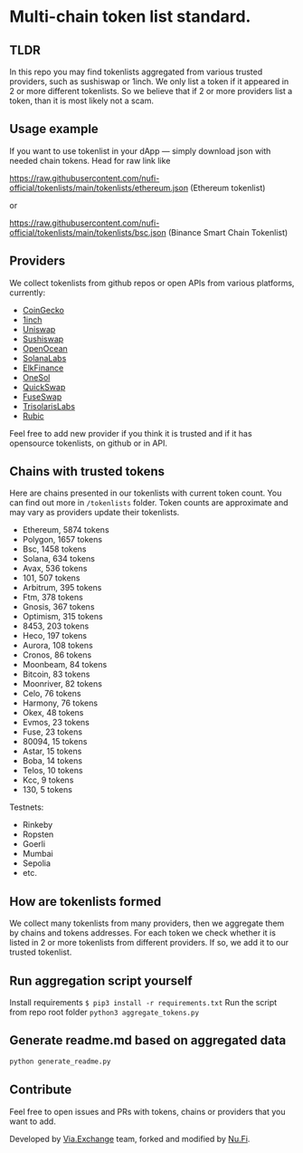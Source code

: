 
# Multi-chain token list standard. 

## TLDR

In this repo you may find tokenlists aggregated from various trusted providers, such as sushiswap or 1inch. We only list a token
if it appeared in 2 or more different tokenlists. So we believe that if 2 or more providers list a token, than it is
most likely not a scam.

## Usage example
If you want to use tokenlist in your dApp — simply download json with needed chain tokens. Head for raw link like 

https://raw.githubusercontent.com/nufi-official/tokenlists/main/tokenlists/ethereum.json (Ethereum tokenlist)

or 

https://raw.githubusercontent.com/nufi-official/tokenlists/main/tokenlists/bsc.json (Binance Smart Chain Tokenlist)

## Providers

We collect tokenlists from github repos or open APIs from various platforms, currently:
- [CoinGecko](https://www.coingecko.com/)
- [1inch](https://app.1inch.io/)
- [Uniswap](https://uniswap.org/)
- [Sushiswap](https://www.sushi.com/)
- [OpenOcean](https://openocean.finance/)
- [SolanaLabs](https://solanalabs.com/)
- [ElkFinance](https://elk.finance/)
- [OneSol](https://1sol.io/)
- [QuickSwap](https://quickswap.exchange/#/swap)
- [FuseSwap](https://beta.fuseswap.com/#/swap)
- [TrisolarisLabs](https://www.trisolaris.io/#/swap)
- [Rubic](https://app.rubic.exchange/)

Feel free to add new provider if you think it is trusted and if it has opensource tokenlists, on github 
or in API.

## Chains with trusted tokens

Here are chains presented in our tokenlists with current token count. You can find out more in `/tokenlists` folder.
Token counts are approximate and may vary as providers update their tokenlists.

- Ethereum, 5874 tokens
- Polygon, 1657 tokens
- Bsc, 1458 tokens
- Solana, 634 tokens
- Avax, 536 tokens
- 101, 507 tokens
- Arbitrum, 395 tokens
- Ftm, 378 tokens
- Gnosis, 367 tokens
- Optimism, 315 tokens
- 8453, 203 tokens
- Heco, 197 tokens
- Aurora, 108 tokens
- Cronos, 86 tokens
- Moonbeam, 84 tokens
- Bitcoin, 83 tokens
- Moonriver, 82 tokens
- Celo, 76 tokens
- Harmony, 76 tokens
- Okex, 48 tokens
- Evmos, 23 tokens
- Fuse, 23 tokens
- 80094, 15 tokens
- Astar, 15 tokens
- Boba, 14 tokens
- Telos, 10 tokens
- Kcc, 9 tokens
- 130, 5 tokens

Testnets:

- Rinkeby
- Ropsten
- Goerli
- Mumbai
- Sepolia
- etc.

## How are tokenlists formed

We collect many tokenlists from many providers, then we aggregate them by chains and tokens addresses. 
For each token we check whether it is listed in 2 or more tokenlists from different providers. If so, 
we add it to our trusted tokenlist.


## Run aggregation script yourself
Install requirements
```$ pip3 install -r requirements.txt```
Run the script from repo root folder
```python3 aggregate_tokens.py```

## Generate readme.md based on aggregated data
```bash
python generate_readme.py
```


## Contribute
Feel free to open issues and PRs with tokens, chains or providers that you want to add.

Developed by [Via.Exchange](https://Via.Exchange) team, forked and modified by [Nu.Fi](https://nu.fi).
